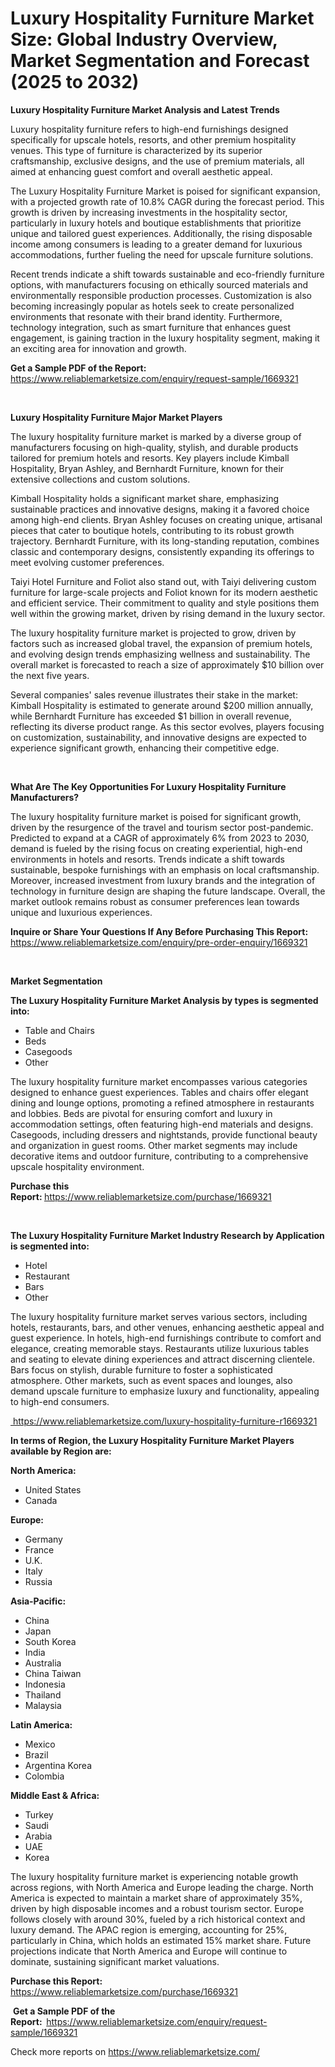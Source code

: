<p><h1>Luxury Hospitality Furniture Market Size: Global Industry Overview, Market Segmentation and Forecast (2025 to 2032)</h1></p><p><strong>Luxury Hospitality Furniture Market Analysis and Latest Trends</strong></p>
<p><p>Luxury hospitality furniture refers to high-end furnishings designed specifically for upscale hotels, resorts, and other premium hospitality venues. This type of furniture is characterized by its superior craftsmanship, exclusive designs, and the use of premium materials, all aimed at enhancing guest comfort and overall aesthetic appeal.</p><p>The Luxury Hospitality Furniture Market is poised for significant expansion, with a projected growth rate of 10.8% CAGR during the forecast period. This growth is driven by increasing investments in the hospitality sector, particularly in luxury hotels and boutique establishments that prioritize unique and tailored guest experiences. Additionally, the rising disposable income among consumers is leading to a greater demand for luxurious accommodations, further fueling the need for upscale furniture solutions.</p><p>Recent trends indicate a shift towards sustainable and eco-friendly furniture options, with manufacturers focusing on ethically sourced materials and environmentally responsible production processes. Customization is also becoming increasingly popular as hotels seek to create personalized environments that resonate with their brand identity. Furthermore, technology integration, such as smart furniture that enhances guest engagement, is gaining traction in the luxury hospitality segment, making it an exciting area for innovation and growth.</p></p>
<p><strong>Get a Sample PDF of the Report:&nbsp;</strong> <a href="https://www.reliablemarketsize.com/enquiry/request-sample/1669321?utm_campaign=2282&utm_medium=2&utm_source=Github&utm_content=ia&utm_term=28022025&utm_id=luxury-hospitality-furniture">https://www.reliablemarketsize.com/enquiry/request-sample/1669321</a></p>
<p>&nbsp;</p>
<p><strong>Luxury Hospitality Furniture Major Market Players</strong></p>
<p><p>The luxury hospitality furniture market is marked by a diverse group of manufacturers focusing on high-quality, stylish, and durable products tailored for premium hotels and resorts. Key players include Kimball Hospitality, Bryan Ashley, and Bernhardt Furniture, known for their extensive collections and custom solutions. </p><p>Kimball Hospitality holds a significant market share, emphasizing sustainable practices and innovative designs, making it a favored choice among high-end clients. Bryan Ashley focuses on creating unique, artisanal pieces that cater to boutique hotels, contributing to its robust growth trajectory. Bernhardt Furniture, with its long-standing reputation, combines classic and contemporary designs, consistently expanding its offerings to meet evolving customer preferences. </p><p>Taiyi Hotel Furniture and Foliot also stand out, with Taiyi delivering custom furniture for large-scale projects and Foliot known for its modern aesthetic and efficient service. Their commitment to quality and style positions them well within the growing market, driven by rising demand in the luxury sector.</p><p>The luxury hospitality furniture market is projected to grow, driven by factors such as increased global travel, the expansion of premium hotels, and evolving design trends emphasizing wellness and sustainability. The overall market is forecasted to reach a size of approximately $10 billion over the next five years.</p><p>Several companies' sales revenue illustrates their stake in the market: Kimball Hospitality is estimated to generate around $200 million annually, while Bernhardt Furniture has exceeded $1 billion in overall revenue, reflecting its diverse product range. As this sector evolves, players focusing on customization, sustainability, and innovative designs are expected to experience significant growth, enhancing their competitive edge.</p></p>
<p>&nbsp;</p>
<p><strong>What Are The Key Opportunities For Luxury Hospitality Furniture Manufacturers?</strong></p>
<p><p>The luxury hospitality furniture market is poised for significant growth, driven by the resurgence of the travel and tourism sector post-pandemic. Predicted to expand at a CAGR of approximately 6% from 2023 to 2030, demand is fueled by the rising focus on creating experiential, high-end environments in hotels and resorts. Trends indicate a shift towards sustainable, bespoke furnishings with an emphasis on local craftsmanship. Moreover, increased investment from luxury brands and the integration of technology in furniture design are shaping the future landscape. Overall, the market outlook remains robust as consumer preferences lean towards unique and luxurious experiences.</p></p>
<p><strong>Inquire or Share Your Questions If Any Before Purchasing This Report:</strong> <a href="https://www.reliablemarketsize.com/enquiry/pre-order-enquiry/1669321?utm_campaign=2282&utm_medium=2&utm_source=Github&utm_content=ia&utm_term=28022025&utm_id=luxury-hospitality-furniture">https://www.reliablemarketsize.com/enquiry/pre-order-enquiry/1669321</a></p>
<p>&nbsp;</p>
<p><strong>Market Segmentation</strong></p>
<p><strong>The Luxury Hospitality Furniture Market Analysis by types is segmented into:</strong></p>
<p><ul><li>Table and Chairs</li><li>Beds</li><li>Casegoods</li><li>Other</li></ul></p>
<p><p>The luxury hospitality furniture market encompasses various categories designed to enhance guest experiences. Tables and chairs offer elegant dining and lounge options, promoting a refined atmosphere in restaurants and lobbies. Beds are pivotal for ensuring comfort and luxury in accommodation settings, often featuring high-end materials and designs. Casegoods, including dressers and nightstands, provide functional beauty and organization in guest rooms. Other market segments may include decorative items and outdoor furniture, contributing to a comprehensive upscale hospitality environment.</p></p>
<p><strong>Purchase this Report:&nbsp;</strong><a href="https://www.reliablemarketsize.com/purchase/1669321?utm_campaign=2282&utm_medium=2&utm_source=Github&utm_content=ia&utm_term=28022025&utm_id=luxury-hospitality-furniture">https://www.reliablemarketsize.com/purchase/1669321</a></p>
<p>&nbsp;</p>
<p><strong>The Luxury Hospitality Furniture Market Industry Research by Application is segmented into:</strong></p>
<p><ul><li>Hotel</li><li>Restaurant</li><li>Bars</li><li>Other</li></ul></p>
<p><p>The luxury hospitality furniture market serves various sectors, including hotels, restaurants, bars, and other venues, enhancing aesthetic appeal and guest experience. In hotels, high-end furnishings contribute to comfort and elegance, creating memorable stays. Restaurants utilize luxurious tables and seating to elevate dining experiences and attract discerning clientele. Bars focus on stylish, durable furniture to foster a sophisticated atmosphere. Other markets, such as event spaces and lounges, also demand upscale furniture to emphasize luxury and functionality, appealing to high-end consumers.</p></p>
<p><a href="https://www.reliablemarketsize.com/luxury-hospitality-furniture-r1669321?utm_campaign=2282&utm_medium=2&utm_source=Github&utm_content=ia&utm_term=28022025&utm_id=luxury-hospitality-furniture">&nbsp;https://www.reliablemarketsize.com/luxury-hospitality-furniture-r1669321</a></p>
<p><strong>In terms of Region, the Luxury Hospitality Furniture Market Players available by Region are:</strong></p>
<p>
    <p> <strong> North America: </strong>
        <ul>
            <li>United States</li>
            <li>Canada</li>
        </ul>
        </p> 
    <p> <strong> Europe: </strong>
        <ul>
            <li>Germany</li>
            <li>France</li>
            <li>U.K.</li>
            <li>Italy</li>
            <li>Russia</li>
        </ul>
        </p> 
    <p> <strong> Asia-Pacific: </strong>
        <ul>
            <li>China</li>
            <li>Japan</li>
            <li>South Korea</li>
            <li>India</li>
            <li>Australia</li>
            <li>China Taiwan</li>
            <li>Indonesia</li>
            <li>Thailand</li>
            <li>Malaysia</li>
        </ul>
        </p> 
    <p> <strong> Latin America: </strong>
        <ul>
            <li>Mexico</li>
            <li>Brazil</li>
            <li>Argentina Korea</li>
            <li>Colombia</li>
        </ul>
        </p> 
    <p> <strong> Middle East & Africa: </strong>
        <ul>
            <li>Turkey</li>
            <li>Saudi</li>
            <li>Arabia</li>
            <li>UAE</li>
            <li>Korea</li>
        </ul>
    </p>
    </p>
<p><p>The luxury hospitality furniture market is experiencing notable growth across regions, with North America and Europe leading the charge. North America is expected to maintain a market share of approximately 35%, driven by high disposable incomes and a robust tourism sector. Europe follows closely with around 30%, fueled by a rich historical context and luxury demand. The APAC region is emerging, accounting for 25%, particularly in China, which holds an estimated 15% market share. Future projections indicate that North America and Europe will continue to dominate, sustaining significant market valuations.</p></p>
<p><strong>Purchase this Report: </strong><a href="https://www.reliablemarketsize.com/purchase/1669321?utm_campaign=2282&utm_medium=2&utm_source=Github&utm_content=ia&utm_term=28022025&utm_id=luxury-hospitality-furniture">https://www.reliablemarketsize.com/purchase/1669321</a></p>
<p>&nbsp;<strong>Get a Sample PDF of the Report:&nbsp;&nbsp;</strong><a href="https://www.reliablemarketsize.com/enquiry/request-sample/1669321?utm_campaign=2282&utm_medium=2&utm_source=Github&utm_content=ia&utm_term=28022025&utm_id=luxury-hospitality-furniture">https://www.reliablemarketsize.com/enquiry/request-sample/1669321</a></p>
<p><strong></strong></p>
<p>Check more reports on <a href="https://www.reliablemarketsize.com/?utm_campaign=2282&utm_medium=2&utm_source=Github&utm_content=ia&utm_term=28022025&utm_id=luxury-hospitality-furniture">https://www.reliablemarketsize.com/</a></p>